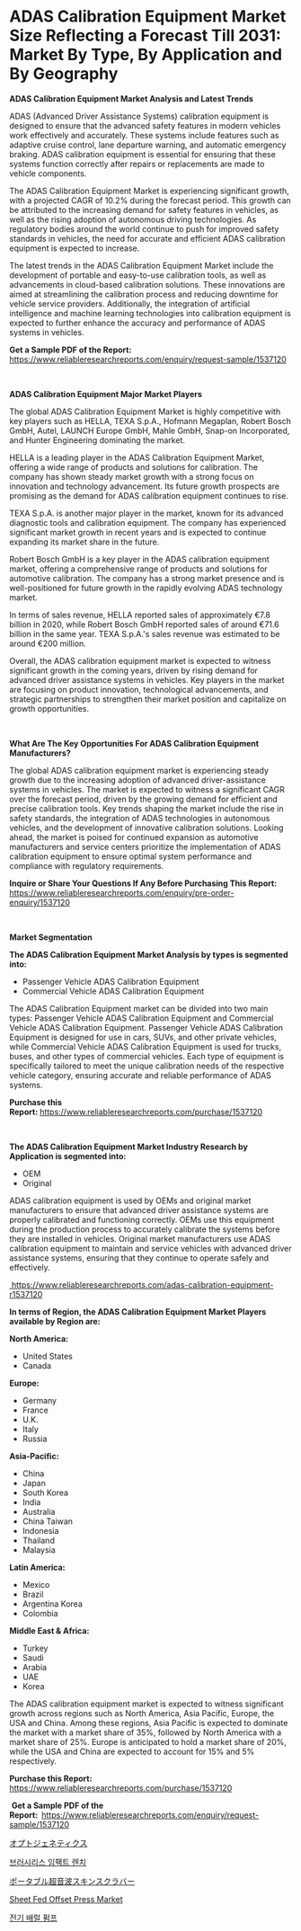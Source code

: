 <p><h1>ADAS Calibration Equipment Market Size Reflecting a Forecast Till 2031: Market By Type, By Application and By Geography</h1></p><p><strong>ADAS Calibration Equipment Market Analysis and Latest Trends</strong></p>
<p><p>ADAS (Advanced Driver Assistance Systems) calibration equipment is designed to ensure that the advanced safety features in modern vehicles work effectively and accurately. These systems include features such as adaptive cruise control, lane departure warning, and automatic emergency braking. ADAS calibration equipment is essential for ensuring that these systems function correctly after repairs or replacements are made to vehicle components.</p><p>The ADAS Calibration Equipment Market is experiencing significant growth, with a projected CAGR of 10.2% during the forecast period. This growth can be attributed to the increasing demand for safety features in vehicles, as well as the rising adoption of autonomous driving technologies. As regulatory bodies around the world continue to push for improved safety standards in vehicles, the need for accurate and efficient ADAS calibration equipment is expected to increase.</p><p>The latest trends in the ADAS Calibration Equipment Market include the development of portable and easy-to-use calibration tools, as well as advancements in cloud-based calibration solutions. These innovations are aimed at streamlining the calibration process and reducing downtime for vehicle service providers. Additionally, the integration of artificial intelligence and machine learning technologies into calibration equipment is expected to further enhance the accuracy and performance of ADAS systems in vehicles.</p></p>
<p><strong>Get a Sample PDF of the Report:&nbsp;</strong> <a href="https://www.reliableresearchreports.com/enquiry/request-sample/1537120">https://www.reliableresearchreports.com/enquiry/request-sample/1537120</a></p>
<p>&nbsp;</p>
<p><strong>ADAS Calibration Equipment Major Market Players</strong></p>
<p><p>The global ADAS Calibration Equipment Market is highly competitive with key players such as HELLA, TEXA S.p.A., Hofmann Megaplan, Robert Bosch GmbH, Autel, LAUNCH Europe GmbH, Mahle GmbH, Snap-on Incorporated, and Hunter Engineering dominating the market.</p><p>HELLA is a leading player in the ADAS Calibration Equipment Market, offering a wide range of products and solutions for calibration. The company has shown steady market growth with a strong focus on innovation and technology advancement. Its future growth prospects are promising as the demand for ADAS calibration equipment continues to rise.</p><p>TEXA S.p.A. is another major player in the market, known for its advanced diagnostic tools and calibration equipment. The company has experienced significant market growth in recent years and is expected to continue expanding its market share in the future.</p><p>Robert Bosch GmbH is a key player in the ADAS calibration equipment market, offering a comprehensive range of products and solutions for automotive calibration. The company has a strong market presence and is well-positioned for future growth in the rapidly evolving ADAS technology market.</p><p>In terms of sales revenue, HELLA reported sales of approximately €7.8 billion in 2020, while Robert Bosch GmbH reported sales of around €71.6 billion in the same year. TEXA S.p.A.'s sales revenue was estimated to be around €200 million.</p><p>Overall, the ADAS calibration equipment market is expected to witness significant growth in the coming years, driven by rising demand for advanced driver assistance systems in vehicles. Key players in the market are focusing on product innovation, technological advancements, and strategic partnerships to strengthen their market position and capitalize on growth opportunities.</p></p>
<p>&nbsp;</p>
<p><strong>What Are The Key Opportunities For ADAS Calibration Equipment Manufacturers?</strong></p>
<p><p>The global ADAS calibration equipment market is experiencing steady growth due to the increasing adoption of advanced driver-assistance systems in vehicles. The market is expected to witness a significant CAGR over the forecast period, driven by the growing demand for efficient and precise calibration tools. Key trends shaping the market include the rise in safety standards, the integration of ADAS technologies in autonomous vehicles, and the development of innovative calibration solutions. Looking ahead, the market is poised for continued expansion as automotive manufacturers and service centers prioritize the implementation of ADAS calibration equipment to ensure optimal system performance and compliance with regulatory requirements.</p></p>
<p><strong>Inquire or Share Your Questions If Any Before Purchasing This Report:</strong> <a href="https://www.reliableresearchreports.com/enquiry/pre-order-enquiry/1537120">https://www.reliableresearchreports.com/enquiry/pre-order-enquiry/1537120</a></p>
<p>&nbsp;</p>
<p><strong>Market Segmentation</strong></p>
<p><strong>The ADAS Calibration Equipment Market Analysis by types is segmented into:</strong></p>
<p><ul><li>Passenger Vehicle ADAS Calibration Equipment</li><li>Commercial Vehicle ADAS Calibration Equipment</li></ul></p>
<p><p>The ADAS Calibration Equipment market can be divided into two main types: Passenger Vehicle ADAS Calibration Equipment and Commercial Vehicle ADAS Calibration Equipment. Passenger Vehicle ADAS Calibration Equipment is designed for use in cars, SUVs, and other private vehicles, while Commercial Vehicle ADAS Calibration Equipment is used for trucks, buses, and other types of commercial vehicles. Each type of equipment is specifically tailored to meet the unique calibration needs of the respective vehicle category, ensuring accurate and reliable performance of ADAS systems.</p></p>
<p><strong>Purchase this Report:&nbsp;</strong><a href="https://www.reliableresearchreports.com/purchase/1537120">https://www.reliableresearchreports.com/purchase/1537120</a></p>
<p>&nbsp;</p>
<p><strong>The ADAS Calibration Equipment Market Industry Research by Application is segmented into:</strong></p>
<p><ul><li>OEM</li><li>Original</li></ul></p>
<p><p>ADAS calibration equipment is used by OEMs and original market manufacturers to ensure that advanced driver assistance systems are properly calibrated and functioning correctly. OEMs use this equipment during the production process to accurately calibrate the systems before they are installed in vehicles. Original market manufacturers use ADAS calibration equipment to maintain and service vehicles with advanced driver assistance systems, ensuring that they continue to operate safely and effectively.</p></p>
<p><a href="https://www.reliableresearchreports.com/adas-calibration-equipment-r1537120">&nbsp;https://www.reliableresearchreports.com/adas-calibration-equipment-r1537120</a></p>
<p><strong>In terms of Region, the ADAS Calibration Equipment Market Players available by Region are:</strong></p>
<p>
    <p> <strong> North America: </strong>
        <ul>
            <li>United States</li>
            <li>Canada</li>
        </ul>
        </p> 
    <p> <strong> Europe: </strong>
        <ul>
            <li>Germany</li>
            <li>France</li>
            <li>U.K.</li>
            <li>Italy</li>
            <li>Russia</li>
        </ul>
        </p> 
    <p> <strong> Asia-Pacific: </strong>
        <ul>
            <li>China</li>
            <li>Japan</li>
            <li>South Korea</li>
            <li>India</li>
            <li>Australia</li>
            <li>China Taiwan</li>
            <li>Indonesia</li>
            <li>Thailand</li>
            <li>Malaysia</li>
        </ul>
        </p> 
    <p> <strong> Latin America: </strong>
        <ul>
            <li>Mexico</li>
            <li>Brazil</li>
            <li>Argentina Korea</li>
            <li>Colombia</li>
        </ul>
        </p> 
    <p> <strong> Middle East & Africa: </strong>
        <ul>
            <li>Turkey</li>
            <li>Saudi</li>
            <li>Arabia</li>
            <li>UAE</li>
            <li>Korea</li>
        </ul>
    </p>
    </p>
<p><p>The ADAS calibration equipment market is expected to witness significant growth across regions such as North America, Asia Pacific, Europe, the USA and China. Among these regions, Asia Pacific is expected to dominate the market with a market share of 35%, followed by North America with a market share of 25%. Europe is anticipated to hold a market share of 20%, while the USA and China are expected to account for 15% and 5% respectively.</p></p>
<p><strong>Purchase this Report: </strong><a href="https://www.reliableresearchreports.com/purchase/1537120">https://www.reliableresearchreports.com/purchase/1537120</a></p>
<p>&nbsp;<strong>Get a Sample PDF of the Report:&nbsp;&nbsp;</strong><a href="https://www.reliableresearchreports.com/enquiry/request-sample/1537120">https://www.reliableresearchreports.com/enquiry/request-sample/1537120</a></p>
<p><strong></strong></p>
<p><p><a href="https://medium.com/@billyhopkins526/%E3%82%AA%E3%83%97%E3%83%88%E3%82%B8%E3%82%A7%E3%83%8D%E3%83%86%E3%82%A3%E3%82%AF%E3%82%B9%E5%B8%82%E5%A0%B4%E8%A6%8F%E6%A8%A1%E3%81%AF-%E4%B8%96%E7%95%8C%E3%81%AE%E6%A5%AD%E7%95%8C%E3%81%A7%E6%9C%80%E9%81%A9%E3%81%AA%E3%83%9E%E3%83%BC%E3%82%B1%E3%83%86%E3%82%A3%E3%83%B3%E3%82%B0%E3%83%81%E3%83%A3%E3%83%B3%E3%83%8D%E3%83%AB%E3%82%92%E6%98%8E%E3%82%89%E3%81%8B%E3%81%AB%E3%81%97%E3%81%BE%E3%81%99-e2b04323d4bd">オプトジェネティクス</a></p><p><a href="https://medium.com/@tomienow676/%EB%B8%8C%EB%9F%AC%EC%89%AC%EB%A6%AC%EC%8A%A4-%EC%9E%84%ED%8C%A9%ED%8A%B8-%EB%A0%8C%EC%B9%98-%EC%8B%9C%EC%9E%A5-%EA%B7%9C%EB%AA%A8-%EC%8B%9C%EC%9E%A5-%EC%A0%84%EB%A7%9D-%EB%B0%8F-%EC%8B%9C%EC%9E%A5-%EC%98%88%EC%B8%A1-2024%EB%85%84%EB%B6%80%ED%84%B0-2031%EB%85%84-b6d8448a3cba">브러시리스 임팩트 렌치</a></p><p><a href="https://medium.com/@colbu56546/%E3%83%9D%E3%83%BC%E3%82%BF%E3%83%96%E3%83%AB%E8%B6%85%E9%9F%B3%E6%B3%A2%E3%82%B9%E3%82%AD%E3%83%B3%E3%82%B9%E3%82%AF%E3%83%A9%E3%83%90%E3%83%BC%E5%B8%82%E5%A0%B4%E3%83%AC%E3%83%9D%E3%83%BC%E3%83%88%E3%81%AF-%E3%81%93%E3%81%AE%E5%B8%82%E5%A0%B4%E3%81%AE%E6%9C%80%E6%96%B0%E3%81%AE%E3%83%88%E3%83%AC%E3%83%B3%E3%83%89%E3%81%A8%E6%88%90%E9%95%B7%E6%A9%9F%E4%BC%9A%E3%82%92%E6%98%8E%E3%82%89%E3%81%8B%E3%81%AB%E3%81%97%E3%81%BE%E3%81%99-e1e243268724">ポータブル超音波スキンスクラバー</a></p><p><a href="https://github.com/WillieWoodard/Market-Research-Report-List-4/blob/main/sheet-fed-offset-press-market.md">Sheet Fed Offset Press Market</a></p><p><a href="https://medium.com/@kelsiorphy/%EC%A0%84%EA%B8%B0-%EB%B0%B0%EB%9F%B4-%ED%8E%8C%ED%94%84-%EC%8B%9C%EC%9E%A5-%EB%B6%84%EC%84%9D-%EA%B8%80%EB%A1%9C%EB%B2%8C-%EC%82%B0%EC%97%85-%EC%A0%84%EB%A7%9D-%EB%B0%8F-%EC%98%88%EC%B8%A1-2024%EB%85%84%EB%B6%80%ED%84%B0-2031%EB%85%84-5dfbe048502f">전기 배럴 펌프</a></p></p>